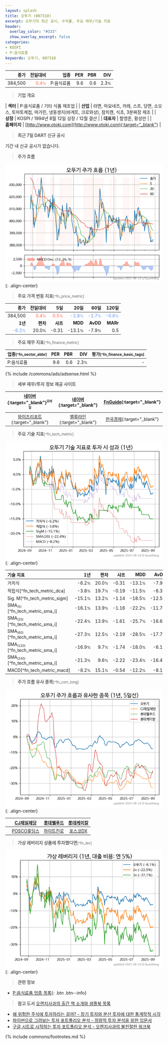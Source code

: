 ```yaml
---
layout: splash
title: 오뚜기 (007310)
excerpt: 오뚜기의 최근 공시, 수익률, 주요 재무/기술 지표
header:
  overlay_color: "#333"
  show_overlay_excerpt: false
categories:
- KOSPI
- P:음식료품
keywords: 오뚜기, 007310
---
```


| **종가** | **전일대비** | **업종** | **PER** | **PBR** | **DIV** |
| -------: | -----------: | -------: | ------: | ------: | ------: |
| 384,500 | <span style="color: tomato">0.4<small>%</small></span> | P:음식료품 | 9.6 | 0.6 | 2.3<small>%</small> |

<!-- more -->


> **기업 개요**<a id="company"></a>

| <span style="white-space:nowrap;">**섹터**</span> | P:음식료품 / 기타 식품 제조업 |
| <span style="white-space:nowrap;">**산업**</span> | 라면, 마요네즈, 카레, 스프, 당면, 소오스, 토마토케첩, 마가린, 냉동생지(바게트, 크로와상), 참치캔, 식초, 3분짜장 제조 |
| <span style="white-space:nowrap;">**상장**</span> | KOSPI / 1994년 8월 12일 상장 / 12월 결산 |
| <span style="white-space:nowrap;">**대표자**</span> | 함영준, 황성만 |
| <span style="white-space:nowrap;">**홈페이지**</span> | [http://www.otoki.com](http://www.otoki.com){:target="_blank"} |


> **최근 7일 DART 신규 공시**<a id="dart"></a>

기간 내 신규 공시가 없습니다.


> **주가 흐름**<a id="price"></a>

![007310](/stock/images/007310.png){: .align-center}


> **주요 가격 변동 지표**<small>[^fn_price_metric]</small>

| **종가** | **전일대비** | **5일** | **20일** | **60일** | **120일** |
| -------: | -----------: | ------: | -------: | -------: | --------: |
| 384,500 | <span style="color: tomato">0.4<small>%</small></span> | <span style="color: tomato">0.5<small>%</small></span> | <span style="color: cornflowerblue">-2.8<small>%</small></span> | <span style="color: cornflowerblue">-2.7<small>%</small></span> | <span style="color: cornflowerblue">-0.6<small>%</small></span> |
| **1년** | **편차** | **샤프** | **MDD** | **AvDD** | **MARr** |
| <span style="color: cornflowerblue">-6.2<small>%</small></span> | 20.0<small>%</small> | -0.31 | -13.1<small>%</small> | -7.9<small>%</small> | 0.5 |


> **주요 재무 지표**<small>[^fn_finance_metric]</small>

| **업종**<small>[^fn_sector_abbr]</small> | **PER** | **PBR** | **DIV** | **평가**<small>[^fn_finance_basic_tags]</small> |
| :--------------------------------------- | ------: | ------: | ------: | ----------------------------------------------: |
| P:음식료품 | 9.6 | 0.6 | 2.3<small>%</small> | - |



{% include /commons/ads/adsense.html %}

> **세부 재무/투자 정보 제공 사이트**

| [네이버](https://m.stock.naver.com/domestic/stock/007310/finance/summary){:target="_blank"}<sup><small>모바일</small></sup> | [네이버](https://finance.naver.com/item/coinfo.naver?code=007310){:target="_blank"} | [FnGuide](https://comp.fnguide.com/SVO2/ASP/SVD_Invest.asp?gicode=A007310&MenuYn=Y){:target="_blank"} |
| :---: | :---: | :---: |
| [와이즈리포트](https://comp.wisereport.co.kr/company/c1040001.aspx?cmp_cd=007310){:target="_blank"} | [밸류라인](https://www.valueline.co.kr/finance/summary/007310){:target="_blank"} | [한국경제](https://markets.hankyung.com/stock/007310/financial-summary){:target="_blank"} |


> **주요 기술 지표**<small>[^fn_tech_metric]</small>


![007310](/stock/images/007310_tech.png){: .align-center}

| **기술 지표** | **1년** | **편차** | **샤프** | **MDD** | **AvDD** |
| :------------ | ------: | -----------: | -------: | ------: | -------: |
| 거치식 | -6.2<small>%</small> | 20.0<small>%</small> | -0.31 | -13.1<small>%</small> | -7.9<small>%</small> |
| 적립식[^fn_tech_metric_dca] | -3.8<small>%</small> | 19.7<small>%</small> | -0.19 | -11.5<small>%</small> | -6.3<small>%</small> |
| Sig. M[^fn_tech_metric_sigm] | -15.1<small>%</small> | 13.2<small>%</small> | -1.14 | -18.5<small>%</small> | -12.5<small>%</small> |
| SMA<small><sub>(5)</sub></small>[^fn_tech_metric_sma_i] | -16.1<small>%</small> | 13.9<small>%</small> | -1.16 | -22.2<small>%</small> | -11.7<small>%</small> |
| SMA<small><sub>(20)</sub></small>[^fn_tech_metric_sma_i] | -22.4<small>%</small> | 13.9<small>%</small> | -1.61 | -25.7<small>%</small> | -16.6<small>%</small> |
| SMA<small><sub>(60)</sub></small>[^fn_tech_metric_sma_i] | -27.3<small>%</small> | 12.5<small>%</small> | -2.19 | -28.5<small>%</small> | -17.7<small>%</small> |
| SMA<small><sub>(120)</sub></small>[^fn_tech_metric_sma_i] | -16.9<small>%</small> | 9.7<small>%</small> | -1.74 | -18.0<small>%</small> | -6.1<small>%</small> |
| SMA<small><sub>(240)</sub></small>[^fn_tech_metric_sma_i] | -21.3<small>%</small> | 9.6<small>%</small> | -2.22 | -23.4<small>%</small> | -16.4<small>%</small> |
| MACD[^fn_tech_metric_macd] | -8.2<small>%</small> | 15.1<small>%</small> | -0.54 | -12.2<small>%</small> | -8.1<small>%</small> |


> **주가 흐름 유사 종목**<a id="corr"></a><small>[^fn_corr_long]</small>

![007310](/stock/images/007310_corr.png){: .align-center}

|       | [CJ제일제당](/097950/) | [롯데웰푸드](/280360/) | [롯데케미칼](/011170/) |
| :---: | :------------------------------------: | :------------------------------------: | :------------------------------------: |
|       | [POSCO홀딩스](/005490/) | [하이트진로](/000080/) | [포스코DX](/022100/) |


> **가상 레버리지 상품에 투자했다면**<a id="2x"></a><small>[^fn_lev]</small>

![007310](/stock/images/007310_2x.png){: .align-center}


> **관련 정보**

- [P:음식료품 업종 목록](/stats/sector/kospi_업종_음식료품_종목/){: .btn .btn--info}

> **참고 도서** [오렌지사과의 출간 책 소개와 샘플북 목록](https://kongdori.tistory.com/691)

- [왜 위험한 주식에 투자하라는 걸까? - 장기 투자와 분산 투자에 대한 통계학적 시각](https://kongdori.tistory.com/421)
- [파이썬으로 그려보는 투자 포트폴리오 분석  - 정량적 투자 분석을 위한 입문서](https://kongdori.tistory.com/643)
- [구글 시트로 시작하는 투자 포트폴리오 분석 - 오렌지사과의 불친절한 워크북](https://kongdori.tistory.com/449)


{% include commons/footnotes.md %}